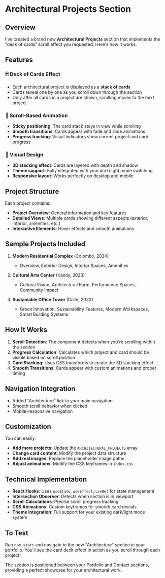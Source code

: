 # Architectural Projects Section

## Overview

I've created a brand new **Architectural Projects** section that implements the "deck of cards" scroll effect you requested. Here's how it works:

## Features

### 🃏 **Deck of Cards Effect**

- Each architectural project is displayed as a **stack of cards**
- Cards reveal one by one as you scroll down through the section
- Only after all cards in a project are shown, scrolling moves to the next project

### 📱 **Scroll-Based Animation**

- **Sticky positioning**: The card stack stays in view while scrolling
- **Smooth transitions**: Cards appear with fade and slide animations
- **Progress tracking**: Visual indicators show current project and card progress

### 🎨 **Visual Design**

- **3D stacking effect**: Cards are layered with depth and shadow
- **Theme support**: Fully integrated with your dark/light mode switching
- **Responsive layout**: Works perfectly on desktop and mobile

## Project Structure

Each project contains:

- **Project Overview**: General information and key features
- **Detailed Views**: Multiple cards showing different aspects (exterior, interior, amenities, etc.)
- **Interactive Elements**: Hover effects and smooth animations

## Sample Projects Included

1. **Modern Residential Complex** (Colombo, 2024)

   - Overview, Exterior Design, Interior Spaces, Amenities

2. **Cultural Arts Center** (Kandy, 2023)

   - Cultural Vision, Architectural Form, Performance Spaces, Community Impact

3. **Sustainable Office Tower** (Galle, 2023)
   - Green Innovation, Sustainability Features, Modern Workspaces, Smart Building Systems

## How It Works

1. **Scroll Detection**: The component detects when you're scrolling within the section
2. **Progress Calculation**: Calculates which project and card should be visible based on scroll position
3. **Card Stacking**: Uses CSS transforms to create the 3D stacking effect
4. **Smooth Transitions**: Cards appear with custom animations and proper timing

## Navigation Integration

- Added "Architecture" link to your main navigation
- Smooth scroll behavior when clicked
- Mobile-responsive navigation

## Customization

You can easily:

- **Add more projects**: Update the `ARCHITECTURAL_PROJECTS` array
- **Change card content**: Modify the project data structure
- **Add real images**: Replace the placeholder image paths
- **Adjust animations**: Modify the CSS keyframes in `index.css`

## Technical Implementation

- **React Hooks**: Uses `useState`, `useEffect`, `useRef` for state management
- **Intersection Observer**: Detects when section is in viewport
- **Scroll Calculations**: Precise scroll progress tracking
- **CSS Animations**: Custom keyframes for smooth card reveals
- **Theme Integration**: Full support for your existing dark/light mode system

## To Test

Run `npm start` and navigate to the new "Architecture" section in your portfolio. You'll see the card deck effect in action as you scroll through each project!

The section is positioned between your Portfolio and Contact sections, providing a perfect showcase for your architectural work.

